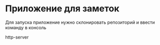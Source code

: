 # Приложение для заметок 

Для запуска приложение нужно склонировать репозиторий и ввести команду в консоль 

http-server
